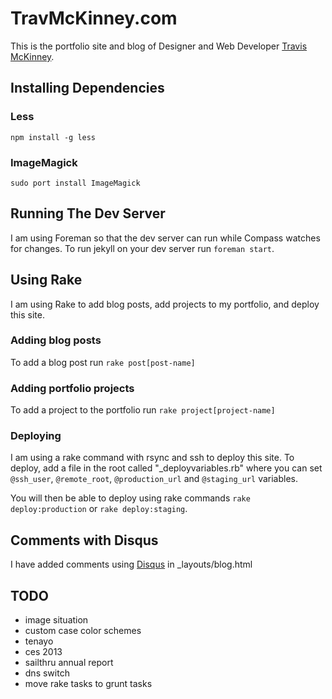 # TravMcKinney.com

This is the portfolio site and blog of Designer and Web Developer [Travis McKinney](travmckinney.com).


## Installing Dependencies

### Less 

`npm install -g less`

### ImageMagick

`sudo port install ImageMagick`

## Running The Dev Server

I am using Foreman so that the dev server can run while Compass watches for changes. To run jekyll on your dev server run `foreman start`.

## Using Rake

I am using Rake to add blog posts, add projects to my portfolio, and deploy this site.

### Adding blog posts

To add a blog post run `rake post[post-name]`

### Adding portfolio projects

To add a project to the portfolio run `rake project[project-name]`

### Deploying

I am using a rake command with rsync and ssh to deploy this site. To deploy, add a file in the root called "_deployvariables.rb" where you can set `@ssh_user`, `@remote_root`, `@production_url` and `@staging_url` variables.

You will then be able to deploy using rake commands `rake deploy:production` or `rake deploy:staging`.

## Comments with Disqus

I have added comments using [Disqus](www.discus.com) in _layouts/blog.html

## TODO

- image situation
- custom case color schemes
- tenayo
- ces 2013
- sailthru annual report
- dns switch
- move rake tasks to grunt tasks

